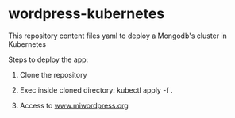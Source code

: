 # wordpress-kubernetes

This repository content files yaml to deploy a Mongodb's cluster in Kubernetes  

Steps to deploy the app:  

1. Clone the repository  

2. Exec inside cloned directory: kubectl apply -f .  

3. Access to www.miwordpress.org
